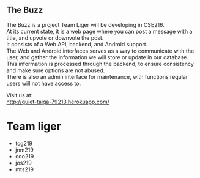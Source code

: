 ## The Buzz
The Buzz is a project Team Liger will be developing in CSE216.  
At its current state, it is a web page where you can post a 
message with a title, and upvote or downvote the post.  
It consists of a Web API, backend, and Android support.  
The Web and Android interfaces serves as a way to communicate with the user, and gather the information we will store or update in our database.  
This information is processed through the backend, to ensure consistency and make sure options are not abused.  
There is also an admin interface for maintenance, with functions regular users will not have access to.  
  
Visit us at:  
http://quiet-taiga-79213.herokuapp.com/

# Team liger

*  tcg219
*  jnm219
*  coo219
*  jos219
*  mts219